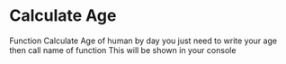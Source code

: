 #  Calculate Age
Function Calculate Age of human by day you just need to write your age then call name of function 
This will be shown in your console
